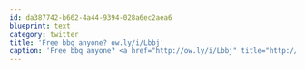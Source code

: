 ```yaml
---
id: da387742-b662-4a44-9394-028a6ec2aea6
blueprint: text
category: twitter
title: 'Free bbq anyone? ow.ly/i/Lbbj'
caption: 'Free bbq anyone? <a href="http://ow.ly/i/Lbbj" title="http://ow.ly/i/Lbbj" class="link link_untco">ow.ly/i/Lbbj</a>'
---
```

